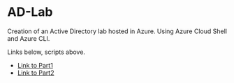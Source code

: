 # AD-Lab
Creation of an Active Directory lab hosted in Azure. Using Azure Cloud Shell and Azure CLI.

Links below, scripts above.

- [Link to Part1](https://www.jasonbacon.net/2021-05-active-directory-lab-part1)
- [Link to Part2](https://www.jasonbacon.net/2021-05-active-directory-lab-part2)


